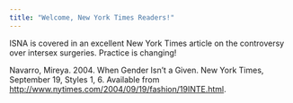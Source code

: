 ```yaml
---
title: "Welcome, New York Times Readers!"
---
```


<p><span class="caps">ISNA</span> is covered in an excellent New York Times article on the controversy over intersex surgeries. Practice is changing!  </p>

<p>Navarro, Mireya. 2004. When Gender Isn&#8217;t a Given. New York Times, September 19, Styles 1, 6. Available from <a href="http://www.boston.com/yourlife/health/other/articles/2004/09/19/when%5C_gender%5C_isnt%5C_a%5C_given">http://www.nytimes.com/2004/09/19/fashion/19INTE.html</a>.</p>